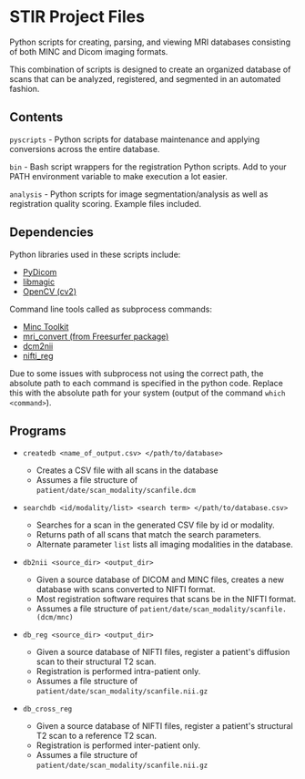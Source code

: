 STIR Project Files
==================

Python scripts for creating, parsing, and viewing
MRI databases consisting of both MINC and Dicom imaging
formats.

This combination of scripts is designed to create an organized
database of scans that can be analyzed, registered, and segmented
in an automated fashion.

Contents
--------
`pyscripts` - Python scripts for database maintenance and
              applying conversions across the entire database.

`bin` - Bash script wrappers for the registration Python scripts. Add to your PATH 
        environment variable to make execution a lot easier.

`analysis` - Python scripts for image segmentation/analysis as well as 
			 registration quality scoring. Example files included.

Dependencies
------------

Python libraries used in these scripts include:

- [PyDicom][pydicom]
- [libmagic][libmagic]
- [OpenCV (cv2)][opencv]

Command line tools called as subprocess commands:
- [Minc Toolkit][minctool]
- [mri_convert (from Freesurfer package)][mriconvert]
- [dcm2nii][dcm2nii]
- [nifti_reg][niftireg_link]

Due to some issues with subprocess not using the correct path, the
absolute path to each command is specified in the python code. Replace
this with the absolute path for your system (output of the command
`which <command>`).

Programs
--------

- `createdb <name_of_output.csv> </path/to/database>`
	- Creates a CSV file with all scans in the database
	- Assumes a file structure of `patient/date/scan_modality/scanfile.dcm`

- `searchdb <id/modality/list> <search term> </path/to/database.csv>`
	- Searches for a scan in the generated CSV file by id or modality.
	- Returns path of all scans that match the search parameters.
	- Alternate parameter `list` lists all imaging modalities in the database.

- `db2nii <source_dir> <output_dir>`
	- Given a source database of DICOM and MINC files, creates a new database with scans 
	converted to NIFTI format.
	- Most registration software requires that scans be in the NIFTI format.
	- Assumes a file structure of `patient/date/scan_modality/scanfile.(dcm/mnc)`

- `db_reg <source_dir> <output_dir>`
	- Given a source database of NIFTI files, register a patient's diffusion scan to their
	structural T2 scan.
	- Registration is performed intra-patient only.
	- Assumes a file structure of `patient/date/scan_modality/scanfile.nii.gz`

- `db_cross_reg`
	- Given a source database of NIFTI files, register a patient's structural T2 scan to a 
	reference T2 scan.
	- Registration is performed inter-patient only.
	- Assumes a file structure of `patient/date/scan_modality/scanfile.nii.gz`


[pydicom]: https://github.com/darcymason/pydicom
[libmagic]: https://pypi.python.org/pypi/python-magic
[opencv]: http://opencv.org/
[minctool]: https://github.com/BIC-MNI/minc-toolkit
[mriconvert]: http://freesurfer.net/
[dcm2nii]: https://www.nitrc.org/projects/dcm2nii/
[niftireg_link]: http://cmictig.cs.ucl.ac.uk/wiki/index.php/NiftyReg
